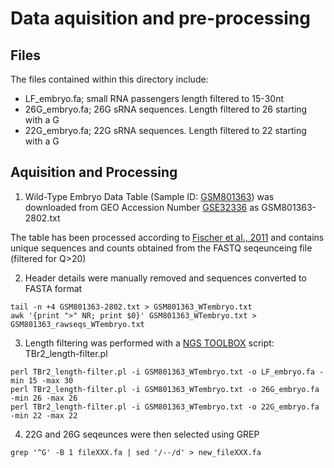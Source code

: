 # Data aquisition and pre-processing

## Files

The files contained within this directory include:
- LF_embryo.fa; small RNA passengers length filtered to 15-30nt
- 26G_embryo.fa; 26G sRNA sequences. Length filtered to 26 starting with a G
- 22G_embryo.fa; 22G sRNA sequences. Length filtered to 22 starting with a G

## Aquisition and Processing

1) Wild-Type Embryo Data Table (Sample ID: [GSM801363](https://www.ncbi.nlm.nih.gov/geo/query/acc.cgi?acc=GSM801363)) was downloaded from GEO Accession Number [GSE32336](https://www.ncbi.nlm.nih.gov/geo/query/acc.cgi?acc=GSE32366) as GSM801363-2802.txt

The table has been processed according to [Fischer et al., 2011](https://pubmed.ncbi.nlm.nih.gov/22102828/) and contains unique sequences and counts obtained from the FASTQ seqeunceing file (filtered for Q>20)

2) Header details were manually removed and sequences converted to FASTA format

```
tail -n +4 GSM801363-2802.txt > GSM801363_WTembryo.txt 
awk '{print ">" NR; print $0}' GSM801363_WTembryo.txt > GSM801363_rawseqs_WTembryo.txt 
```

3) Length filtering was performed with a [NGS TOOLBOX](https://www.smallrnagroup.uni-mainz.de/software/TBr2.zip) script: TBr2_length-filter.pl

```
perl TBr2_length-filter.pl -i GSM801363_WTembryo.txt -o LF_embryo.fa -min 15 -max 30
perl TBr2_length-filter.pl -i GSM801363_WTembryo.txt -o 26G_embryo.fa -min 26 -max 26
perl TBr2_length-filter.pl -i GSM801363_WTembryo.txt -o 22G_embryo.fa -min 22 -max 22
```

4) 22G and 26G seqeunces were then selected using GREP
```
grep '^G' -B 1 fileXXX.fa | sed '/--/d' > new_fileXXX.fa
```

